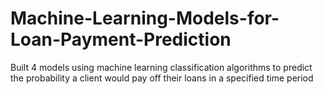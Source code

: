 # Machine-Learning-Models-for-Loan-Payment-Prediction
Built 4 models using machine learning classification algorithms to predict the probability a client would pay off their loans in a specified time period
